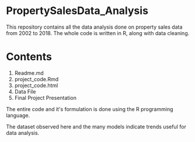 # PropertySalesData_Analysis
This repository contains all the data analysis done on property sales data from 2002 to 2018. The whole code is written in R, along with data cleaning.

# Contents

1. Readme.md
2. project_code.Rmd
3. project_code.html
4. Data File
5. Final Project Presentation


The entire code and it's formulation is done using the R programming language.

The dataset observed here and the many models indicate trends useful for data analysis.
